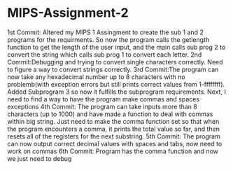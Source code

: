 # MIPS-Assignment-2
1st Commit: Altered my MIPS 1 Assingment to create the sub 1 and 2 programs for the requirments. So now the program calls the getlength function to get the length of the user input, and the main calls sub prog 2 to convert the string which calls sub prog 1 to convert each letter.
2nd Commit:Debugging and trying to convert single characters correctly. Need to figure a way to convert strings correctly.
3rd Commit:The program can now take any hexadecimal number up to 8 characters with no problemb(with exception errors but still prints correct values from 1-ffffffff). Added Subprogram 3 so now it fulfills the subprogram requirements. Next, I need to find a way to have the program make commas and spaces exceptions
4th Commit: The program can take inputs more than 8 characters (up to 1000) and have made a function to deal with commas within big string. Just need to make the comma function set so that when the program encounters a comma, it prints the total value so far, and then resets all of the registers for the next substring. 
5th Commit: The program can now output correct decimal values with spaces and tabs, now need to work on commas
6th Commit: Program has the comma function and now we just need to debug
